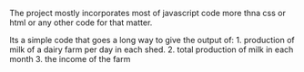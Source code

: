 The project mostly incorporates most of javascript code more thna css or html or any other code for that matter.

Its a simple code that goes a long way to give the output of:
        1. production of milk of a dairy farm per day in each shed.
        2. total production of milk in each month
        3. the income of the farm

